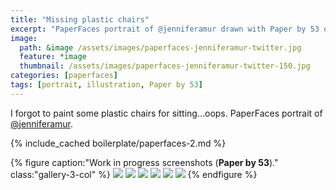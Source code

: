 ```yaml
---
title: "Missing plastic chairs"
excerpt: "PaperFaces portrait of @jenniferamur drawn with Paper by 53 on an iPad."
image: 
  path: &image /assets/images/paperfaces-jenniferamur-twitter.jpg 
  feature: *image
  thumbnail: /assets/images/paperfaces-jenniferamur-twitter-150.jpg
categories: [paperfaces]
tags: [portrait, illustration, Paper by 53]
---
```


I forgot to paint some plastic chairs for sitting…oops. PaperFaces portrait of [@jenniferamur](https://twitter.com/jenniferamur).

{% include_cached boilerplate/paperfaces-2.md %}

{% figure caption:"Work in progress screenshots (**Paper by 53**)." class:"gallery-3-col" %}
[![](/assets/images/paperfaces-jenniferamur-process-1-600.jpg)](/assets/images/paperfaces-jenniferamur-process-1-lg.jpg)
[![](/assets/images/paperfaces-jenniferamur-process-2-600.jpg)](/assets/images/paperfaces-jenniferamur-process-2-lg.jpg)
[![](/assets/images/paperfaces-jenniferamur-process-3-600.jpg)](/assets/images/paperfaces-jenniferamur-process-3-lg.jpg)
[![](/assets/images/paperfaces-jenniferamur-process-4-600.jpg)](/assets/images/paperfaces-jenniferamur-process-4-lg.jpg)
[![](/assets/images/paperfaces-jenniferamur-process-5-600.jpg)](/assets/images/paperfaces-jenniferamur-process-5-lg.jpg)
[![](/assets/images/paperfaces-jenniferamur-process-6-600.jpg)](/assets/images/paperfaces-jenniferamur-process-6-lg.jpg)
{% endfigure %}
